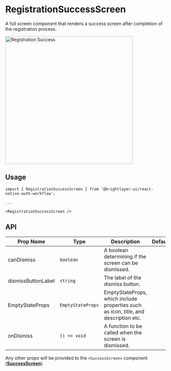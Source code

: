 # RegistrationSuccessScreen

A full screen component that renders a success screen after completion of the registration process.

<img width="400" alt="Registration Success" src="../../media/screens/registration-success.png">

## Usage

```tsx
import { RegistrationSuccessScreen } from '@brightlayer-ui/react-native-auth-workflow';

...

<RegistrationSuccessScreen />
```

## API

| Prop Name          | Type              | Description                                                                         | Default |
| ------------------ | ----------------- | ----------------------------------------------------------------------------------- | ------- |
| canDismiss         | `boolean`         | A boolean determining if the screen can be dismissed.                               |         |
| dismissButtonLabel | `string`          | The label of the dismiss button.                                                    |         |
| EmptyStateProps    | `EmptyStateProps` | EmptyStateProps, which include properties such as icon, title, and description etc. |         |
| onDismiss          | `() => void`      | A function to be called when the screen is dismissed.                               |         |

Any other props will be provided to the `<SuccessScreen>` component ([**SuccessScreen**](./success.md)).
